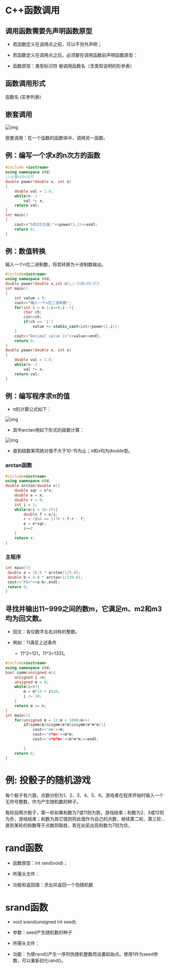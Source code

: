 # C++函数调用

## 调用函数需要先声明函数原型

* 若函数定义在调用点之前，可以不另外声明；

* 若函数定义在调用点之后，必须要在调用函数前声明函数原型：

* 函数原型：类型标识符 被调用函数名（含类型说明的形参表）

 ## 函数调用形式

函数名 (实参列表)

## 嵌套调用



![img](http://www.xuetangx.com/asset-v1:TsinghuaX+00740043X_2015_T2+sp+type@asset+block/%E5%87%BD%E6%95%B0%E8%B0%83%E7%94%A81.png)

嵌套调用：在一个函数的函数体中，调用另一函数。

## 例：编写一个求x的n次方的函数

```c++
#include <iostream>
using namespace std;
//计算x的n次方
double power(double x, int n)
{
    double val = 1.0;
    while(n--)
        val *= x;
    return val;
}
int main()
{
    cout<<"5的2次方是:"<<power(5,2)<<endl;
    return 0;
}
```

## 例：数值转换

输入一个n位二进制数，将其转换为十进制数输出。

```c++
#include<iostream>
using namespace std;
double power(double x,int n);//计算x的n次方
int main()
{
    int value = 0;
    cout<<"输入一个n位二进制数";
    for(int i = n-1;i>=0;i--){
        char ch;
        cin>>ch;
        if(ch == '1')
            value += static_cast<int>(power(2,i));
    }
    cout<<"Decimal value is"<<value<<endl;
    return 0;
}
double power(double x, int n)
{
    double val = 1.0;
    while(n--)
        val *= x;
    return val;
}
```

## 例：编写程序求π的值

* π的计算公式如下：

![img](http://www.xuetangx.com/asset-v1:TsinghuaX+00740043X_2015_T2+sp+type@asset+block/arctan1.gif)

* 其中arctan用如下形式的级数计算：

![img](http://www.xuetangx.com/asset-v1:TsinghuaX+00740043X_2015_T2+sp+type@asset+block/arctan2.gif)

* 直到级数某项绝对值不大于10-15为止；π和x均为double型。

### arctan函数

```c++
#include<iostream>
using namespace std;
double arctan(double x){
    double sqr = x*x;
    double e = x;
    double r = 0;
    int i = 1;
    while(e/i > 1e-15){
        double f = e/i;
        r = (i%4 == 1)?r + f:r - f;
        e = e*sqr;
        i+=2
    }
    return r;
}
```

### 主程序

```c++
int main(){
 double a = 16.0 * arctan(1/5.0);
 double b = 4.0 * arctan(1/239.0);
 cout<<"PI="<<a-b<,endl;
 return 0;
}
```

## 寻找并输出11~999之间的数m，它满足m、m2和m3均为回文数。

* 回文：各位数字左右对称的整数。

*  例如：11满足上述条件
   * 11^2=121，11^3=1331。

```c++
#include<iostream>
using namespace std;
bool symm(unsigned n){
    unsigned i =n;
    unsigned m = 0;
    while(i>0){
        m = m*10 + i%10;
        i /= 10; 
    }
    return m == n;
}
int main(){
    for(unsigned m = 11;m < 1000;m++)
        if(symm(m)&&symm(m*m)&&symm(m*m*m)){
            cout<<'m='<<m;
            cout<<'m*m='<<m*m;
            cout<<'m*m*m='<<m*m*m;<<endl;
            
        }
    return 0;
}
```

# 例: 投骰子的随机游戏

每个骰子有六面，点数分别为1、2、3、4、5、6。游戏者在程序开始时输入一个无符号整数，作为产生随机数的种子。

每轮投两次骰子，第一轮如果和数为7或11则为胜，游戏结束；和数为2、3或12则为负，游戏结束；和数为其它值则将此值作为自己的点数，继续第二轮、第三轮...直到某轮的和数等于点数则取胜，若在此前出现和数为7则为负。

# rand函数

* 函数原型：int rand(void)；

* 所需头文件：<cstdlib>

* 功能和返回值：求出并返回一个伪随机数

 

# srand函数

* void srand(unsigned int seed);

* 参数：seed产生随机数的种子

* 所需头文件：<cstdlib>

* 功能：为使rand()产生一序列伪随机整数而设置起始点。使用1作为seed参数，可以重新初化rand()。









